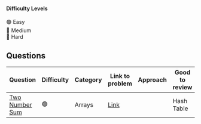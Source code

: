 #### Difficulty Levels

🟢 Easy  
🔵 Medium  
🔴 Hard

## Questions

| Question                             | Difficulty | Category | Link to problem                                | Approach | Good to review |
| ------------------------------------ | ---------- | -------- | ---------------------------------------------- | -------- | -------------- |
| [Two Number Sum](./easy/1-Two-Sum.md) | 🟢         | Arrays   | [Link](https://leetcode.com/problems/two-sum/) |          | Hash Table     |
